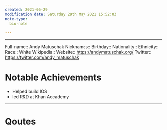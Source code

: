 ```yaml
---
created: 2021-05-29
modification date: Saturday 29th May 2021 15:52:03
note-type: 
  bio-note

---
```



--- 
Full-name:: Andy Matuschak
Nicknames::
Birthday:: 
Nationality::
Ethnicity:: 
Race:: White
Wikipedia::
Website:: https://andymatuschak.org/
Twitter:: https://twitter.com/andy_matuschak 

# Notable Achievements
- Helped build IOS
- led R&D at Khan Accademy

---
# Qoutes

>
>